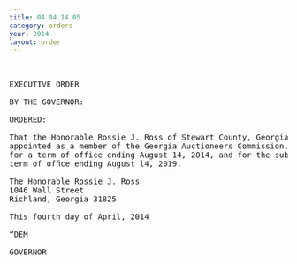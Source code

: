 ```yaml
---
title: 04.04.14.05
category: orders
year: 2014
layout: order
---
```


<pre> 

EXECUTIVE ORDER

BY THE GOVERNOR:

ORDERED:

That the Honorable Rossie J. Ross of Stewart County, Georgia, is
appointed as a member of the Georgia Auctioneers Commission,
for a term of office ending August 14, 2014, and for the subsequent
term of ofﬁce ending August l4, 2019.

The Honorable Rossie J. Ross
1046 Wall Street
Richland, Georgia 31825

This fourth day of April, 2014

“DEM

GOVERNOR

</pre>
